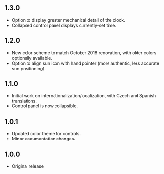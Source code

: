 ## 1.3.0

* Option to display greater mechanical detail of the clock.
* Collapsed control panel displays currently-set time.

## 1.2.0

* New color scheme to match October 2018 renovation, with older colors optionally available.
* Option to align sun icon with hand pointer (more authentic, less accurate sun positioning).

## 1.1.0

* Initial work on internationalization/localization, with Czech and Spanish translations.
* Control panel is now collapsible.

## 1.0.1

* Updated color theme for controls.
* Minor documentation changes.

## 1.0.0

* Original release
